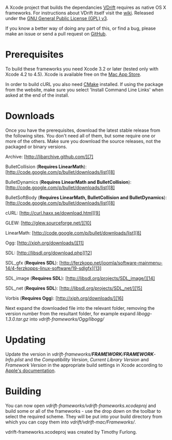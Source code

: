 A Xcode project that builds the dependancies [VDrift][1] requires as native OS X
frameworks. For instructions about VDrift itself visit the [wiki][2]. Released
under the [GNU General Public License (GPL) v3][3].

If you know a better way of doing any part of this, or find a bug, please make
an issue or send a pull request on [GitHub][4].

# Prerequisites
To build these frameworks you need Xcode 3.2 or later (tested only with Xcode
4.2 to 4.5). Xcode is available free on the [Mac App Store][5].

In order to build cURL you also need [CMake][6] installed. If using the package
from the website, make sure you select 'Install Command Line Links' when asked
at the end of the install.

# Downloads
Once you have the prerequisites, download the latest stable release from the
following sites. You don't need all of them, but some require one or more of the
others. Make sure you download the source releases, not the packaged or binary
versions.

Archive: [http://libarchive.github.com/][7]

BulletCollision (**Requires LinearMath**):
[http://code.google.com/p/bullet/downloads/list][8]

BulletDynamics (**Requires LinearMath and BulletCollision**):
[http://code.google.com/p/bullet/downloads/list][8]

BulletSoftBody (**Requires LinearMath, BulletCollision and BulletDynamics**):
[http://code.google.com/p/bullet/downloads/list][8]

cURL: [http://curl.haxx.se/download.html][9]

GLEW: [http://glew.sourceforge.net/][10]

LinearMath: [http://code.google.com/p/bullet/downloads/list][8]

Ogg: [http://xiph.org/downloads/][11]

SDL: [http://libsdl.org/download.php][12]

SDL_gfx (**Requires SDL**):
[http://ferzkopp.net/joomla/software-mainmenu-14/4-ferzkopps-linux-software/19-sdlgfx][13]

SDL_image (**Requires SDL**): [http://libsdl.org/projects/SDL_image/][14]

SDL_net (**Requires SDL**): [http://libsdl.org/projects/SDL_net/][15]

Vorbis (**Requires Ogg**): [http://xiph.org/downloads/][16]

Next expand the downloaded file into the relevant folder, removing the version
number from the resultant folder, for example expand _libogg-1.3.0.tar.gz_ into
_vdrift-frameworks/Ogg/libogg/_

# Updating
Update the version in _vdrift-frameworks/**FRAMEWORK**/**FRAMEWORK**-Info.plist_
and the _Compatibility Version_, _Current Library Version_ and
_Framework Version_ in the appropriate build settings in Xcode according to
[Apple's documentation][17].

# Building
You can now open _vdrift-frameworks/vdrift-frameworks.xcodeproj_ and build some
or all of the frameworks - use the drop down on the toolbar to select the
required scheme. They will be put into your build directory from which you can
copy them into _vdrift/vdrift-mac/Frameworks/_.

[1]: http://vdrift.net
[2]: http://wiki.vdrift.net
[3]: http://gnu.org/copyleft/gpl.html
[4]: http://github.com/Timo6/vdrift-frameworks
[5]: http://itunes.apple.com/us/app/xcode/id422352214?mt=12&ls=1
[6]: http://cmake.org/cmake/resources/software.html
[7]: http://libarchive.github.com/
[8]: http://code.google.com/p/bullet/downloads/list
[9]: http://curl.haxx.se/download.html
[10]: http://glew.sourceforge.net/
[11]: http://xiph.org/downloads/
[12]: http://libsdl.org/download.php
[13]: http://ferzkopp.net/joomla/software-mainmenu-14/4-ferzkopps-linux-software/19-sdlgfx
[14]: http://libsdl.org/projects/SDL_image/
[15]: http://libsdl.org/projects/SDL_net/
[16]: http://xiph.org/downloads/
[17]: http://developer.apple.com/library/mac/#documentation/MacOSX/Conceptual/BPFrameworks/Concepts/VersionInformation.html.



vdrift-frameworks.xcodeproj was created by Timothy Furlong.
